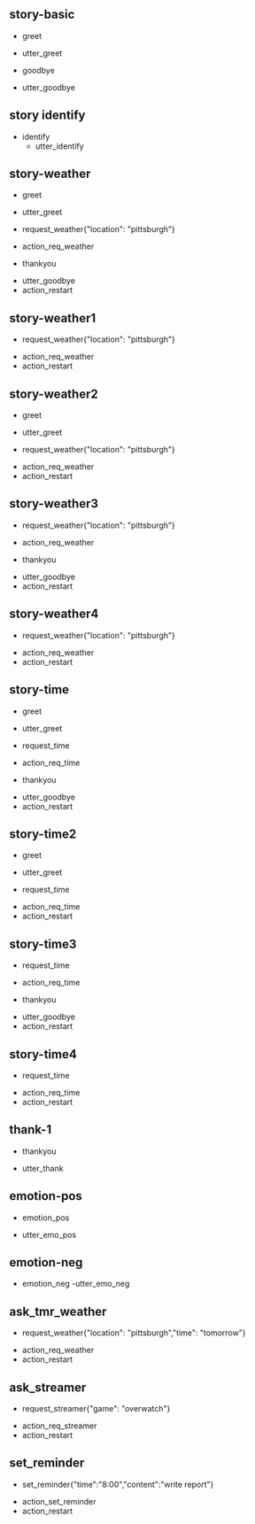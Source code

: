 ## story-basic
* greet
- utter_greet
* goodbye
- utter_goodbye

## story identify
* identify
	- utter_identify


## story-weather
* greet
- utter_greet
* request_weather{"location": "pittsburgh"}
- action_req_weather
* thankyou
 - utter_goodbye
 - action_restart

## story-weather1
* request_weather{"location": "pittsburgh"}
- action_req_weather
- action_restart

## story-weather2
* greet
- utter_greet
* request_weather{"location": "pittsburgh"}
- action_req_weather
- action_restart

## story-weather3
* request_weather{"location": "pittsburgh"}
- action_req_weather
* thankyou
 - utter_goodbye
- action_restart

## story-weather4
* request_weather{"location": "pittsburgh"}
- action_req_weather
- action_restart

## story-time
* greet
- utter_greet
* request_time
- action_req_time
* thankyou
- utter_goodbye
- action_restart

## story-time2
* greet
- utter_greet
* request_time
- action_req_time
- action_restart

## story-time3
* request_time
- action_req_time
* thankyou
- utter_goodbye
- action_restart

## story-time4
* request_time
- action_req_time
- action_restart


## thank-1
* thankyou
- utter_thank

## emotion-pos
* emotion_pos
- utter_emo_pos

## emotion-neg
* emotion_neg
-utter_emo_neg


## ask_tmr_weather
* request_weather{"location": "pittsburgh","time": "tomorrow"}
- action_req_weather
- action_restart

## ask_streamer
* request_streamer{"game": "overwatch"}
- action_req_streamer
- action_restart

## set_reminder
* set_reminder{"time":"8:00","content":"write report"}
- action_set_reminder
- action_restart



